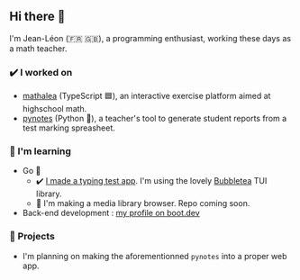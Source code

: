 ## Hi there 👋

I'm Jean-Léon (🇫🇷 🇬🇧), a programming enthusiast, working these days as a math teacher.

### ✔️ I worked on
- [mathalea](https://github.com/mathalea/mathalea) (TypeScript 🟦), an interactive exercise platform aimed at highschool math.
- [pynotes](https://github.com/JeanLeonHenry/pynotes) (Python 🐍), a teacher's tool to generate student reports from a test marking spreasheet.

### 🌱 I'm learning
- Go 🐹
    - ✔️ [I made a typing test app](https://github.com/JeanLeonHenry/typingTest). I'm using the lovely [Bubbletea](https://github.com/charmbracelet/bubbletea/) TUI library.
    - 🚧 I'm making a media library browser. Repo coming soon.
- Back-end development : [my profile on boot.dev](https://www.boot.dev/u/runnypotential95)

### 🔭 Projects
- I'm planning on making the aforementionned `pynotes` into a proper web app.

<!--
**JeanLeonHenry/JeanLeonHenry** is a ✨ _special_ ✨ repository because its `README.md` (this file) appears on your GitHub profile.

Here are some ideas to get you started:

- 🔭 I’m currently working on ...
- 🌱 I’m currently learning ...
- 👯 I’m looking to collaborate on ...
- 🤔 I’m looking for help with ...
- 💬 Ask me about ...
- 📫 How to reach me: ...
- 😄 Pronouns: ...
- ⚡ Fun fact: ...
-->
